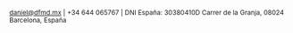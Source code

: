 <small>
<a href="mailto:daniel@dfmd.mx">daniel@dfmd.mx</a> | +34 644 065767 | DNI España: 30380410D   
Carrer de la Granja, 08024 Barcelona, España    
</small>
